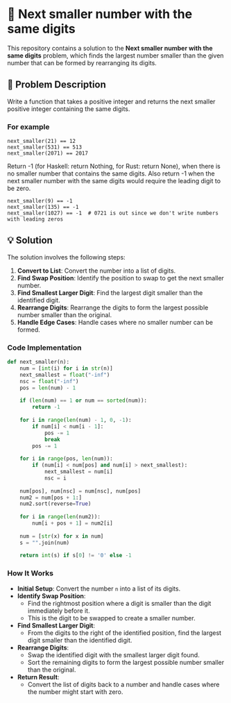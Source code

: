 # 🔢 Next smaller number with the same digits

This repository contains a solution to the **Next smaller number with the same digits** problem, which finds the largest number smaller than the given number that can be formed by rearranging its digits.

## 📝 Problem Description

Write a function that takes a positive integer and returns the next smaller positive integer containing the same digits.

### For example
```
next_smaller(21) == 12
next_smaller(531) == 513
next_smaller(2071) == 2017
```
Return -1 (for Haskell: return Nothing, for Rust: return None), when there is no smaller number that contains the same digits. Also return -1 when the next smaller number with the same digits would require the leading digit to be zero.

```
next_smaller(9) == -1
next_smaller(135) == -1
next_smaller(1027) == -1  # 0721 is out since we don't write numbers with leading zeros
```

## 💡 Solution

The solution involves the following steps:

1. **Convert to List**: Convert the number into a list of digits.
2. **Find Swap Position**: Identify the position to swap to get the next smaller number.
3. **Find Smallest Larger Digit**: Find the largest digit smaller than the identified digit.
4. **Rearrange Digits**: Rearrange the digits to form the largest possible number smaller than the original.
5. **Handle Edge Cases**: Handle cases where no smaller number can be formed.

### Code Implementation

```python
def next_smaller(n):
    num = [int(i) for i in str(n)]
    next_smallest = float("-inf")
    nsc = float("-inf")
    pos = len(num) - 1
    
    if (len(num) == 1 or num == sorted(num)):
        return -1
        
    for i in range(len(num) - 1, 0, -1):
        if num[i] < num[i - 1]:
            pos -= 1
            break
        pos -= 1
    
    for i in range(pos, len(num)):
        if (num[i] < num[pos] and num[i] > next_smallest):
            next_smallest = num[i]
            nsc = i
    
    num[pos], num[nsc] = num[nsc], num[pos]
    num2 = num[pos + 1:]
    num2.sort(reverse=True)
    
    for i in range(len(num2)):
        num[i + pos + 1] = num2[i]
        
    num = [str(x) for x in num]
    s = "".join(num)
    
    return int(s) if s[0] != '0' else -1
```

### How It Works

- **Initial Setup**: Convert the number `n` into a list of its digits.
- **Identify Swap Position**:
  - Find the rightmost position where a digit is smaller than the digit immediately before it.
  - This is the digit to be swapped to create a smaller number.
- **Find Smallest Larger Digit**:
  - From the digits to the right of the identified position, find the largest digit smaller than the identified digit.
- **Rearrange Digits**:
  - Swap the identified digit with the smallest larger digit found.
  - Sort the remaining digits to form the largest possible number smaller than the original.
- **Return Result**:
  - Convert the list of digits back to a number and handle cases where the number might start with zero.
